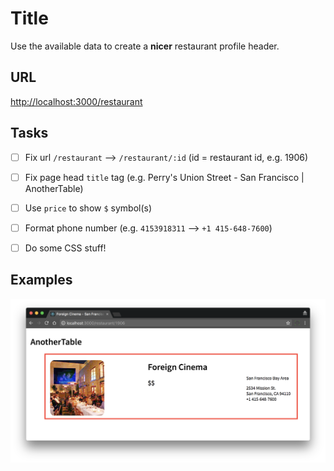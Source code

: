 # Title

Use the available data to create a **nicer** restaurant profile header.

## URL

[http://localhost:3000/restaurant](http://localhost:3000/restaurant)

## Tasks

- [ ] Fix url `/restaurant` --> `/restaurant/:id` (id = restaurant id, e.g. 1906)

- [ ] Fix page head `title` tag (e.g. Perry's Union Street - San Francisco | AnotherTable)

- [ ] Use `price` to show `$` symbol(s)

- [ ] Format phone number (e.g. `4153918311` --> `+1 415-648-7600`)

- [ ] Do some CSS stuff!

## Examples

![Restaurant profile header](restaurant-profile-header.png 'Restaurant profile header')
